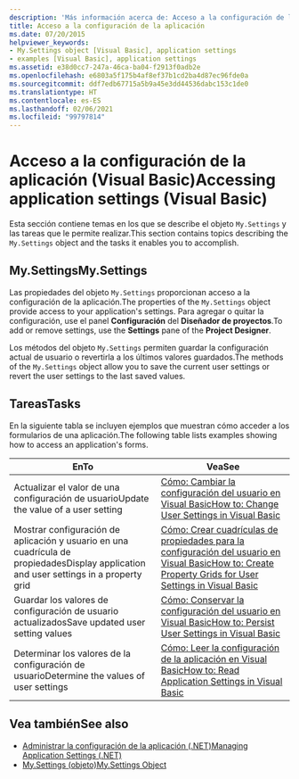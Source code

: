 ```yaml
---
description: 'Más información acerca de: Acceso a la configuración de la aplicación (Visual Basic)'
title: Acceso a la configuración de la aplicación
ms.date: 07/20/2015
helpviewer_keywords:
- My.Settings object [Visual Basic], application settings
- examples [Visual Basic], application settings
ms.assetid: e38d0cc7-247a-46ca-ba04-f2913f0adb2e
ms.openlocfilehash: e6803a5f175b4af8ef37b1cd2ba4d87ec96fde0a
ms.sourcegitcommit: ddf7edb67715a5b9a45e3dd44536dabc153c1de0
ms.translationtype: HT
ms.contentlocale: es-ES
ms.lasthandoff: 02/06/2021
ms.locfileid: "99797814"
---
```

# <a name="accessing-application-settings-visual-basic"></a><span data-ttu-id="e5091-103">Acceso a la configuración de la aplicación (Visual Basic)</span><span class="sxs-lookup"><span data-stu-id="e5091-103">Accessing application settings (Visual Basic)</span></span>

<span data-ttu-id="e5091-104">Esta sección contiene temas en los que se describe el objeto `My.Settings` y las tareas que le permite realizar.</span><span class="sxs-lookup"><span data-stu-id="e5091-104">This section contains topics describing the `My.Settings` object and the tasks it enables you to accomplish.</span></span>  
  
## <a name="mysettings"></a><span data-ttu-id="e5091-105">My.Settings</span><span class="sxs-lookup"><span data-stu-id="e5091-105">My.Settings</span></span>  

 <span data-ttu-id="e5091-106">Las propiedades del objeto `My.Settings` proporcionan acceso a la configuración de la aplicación.</span><span class="sxs-lookup"><span data-stu-id="e5091-106">The properties of the `My.Settings` object provide access to your application's settings.</span></span> <span data-ttu-id="e5091-107">Para agregar o quitar la configuración, use el panel **Configuración** del **Diseñador de proyectos**.</span><span class="sxs-lookup"><span data-stu-id="e5091-107">To add or remove settings, use the **Settings** pane of the **Project Designer**.</span></span>  
  
 <span data-ttu-id="e5091-108">Los métodos del objeto `My.Settings` permiten guardar la configuración actual de usuario o revertirla a los últimos valores guardados.</span><span class="sxs-lookup"><span data-stu-id="e5091-108">The methods of the `My.Settings` object allow you to save the current user settings or revert the user settings to the last saved values.</span></span>  
  
## <a name="tasks"></a><span data-ttu-id="e5091-109">Tareas</span><span class="sxs-lookup"><span data-stu-id="e5091-109">Tasks</span></span>  

 <span data-ttu-id="e5091-110">En la siguiente tabla se incluyen ejemplos que muestran cómo acceder a los formularios de una aplicación.</span><span class="sxs-lookup"><span data-stu-id="e5091-110">The following table lists examples showing how to access an application's forms.</span></span>  
  
|<span data-ttu-id="e5091-111">En</span><span class="sxs-lookup"><span data-stu-id="e5091-111">To</span></span>|<span data-ttu-id="e5091-112">Vea</span><span class="sxs-lookup"><span data-stu-id="e5091-112">See</span></span>|  
|--------|---------|  
|<span data-ttu-id="e5091-113">Actualizar el valor de una configuración de usuario</span><span class="sxs-lookup"><span data-stu-id="e5091-113">Update the value of a user setting</span></span>|[<span data-ttu-id="e5091-114">Cómo: Cambiar la configuración del usuario en Visual Basic</span><span class="sxs-lookup"><span data-stu-id="e5091-114">How to: Change User Settings in Visual Basic</span></span>](how-to-change-user-settings.md)|  
|<span data-ttu-id="e5091-115">Mostrar configuración de aplicación y usuario en una cuadrícula de propiedades</span><span class="sxs-lookup"><span data-stu-id="e5091-115">Display application and user settings in a property grid</span></span>|[<span data-ttu-id="e5091-116">Cómo: Crear cuadrículas de propiedades para la configuración del usuario en Visual Basic</span><span class="sxs-lookup"><span data-stu-id="e5091-116">How to: Create Property Grids for User Settings in Visual Basic</span></span>](how-to-create-property-grids-for-user-settings.md)|  
|<span data-ttu-id="e5091-117">Guardar los valores de configuración de usuario actualizados</span><span class="sxs-lookup"><span data-stu-id="e5091-117">Save updated user setting values</span></span>|[<span data-ttu-id="e5091-118">Cómo: Conservar la configuración del usuario en Visual Basic</span><span class="sxs-lookup"><span data-stu-id="e5091-118">How to: Persist User Settings in Visual Basic</span></span>](how-to-persist-user-settings.md)|  
|<span data-ttu-id="e5091-119">Determinar los valores de la configuración de usuario</span><span class="sxs-lookup"><span data-stu-id="e5091-119">Determine the values of user settings</span></span>|[<span data-ttu-id="e5091-120">Cómo: Leer la configuración de la aplicación en Visual Basic</span><span class="sxs-lookup"><span data-stu-id="e5091-120">How to: Read Application Settings in Visual Basic</span></span>](how-to-read-application-settings.md)|  
  
## <a name="see-also"></a><span data-ttu-id="e5091-121">Vea también</span><span class="sxs-lookup"><span data-stu-id="e5091-121">See also</span></span>

- [<span data-ttu-id="e5091-122">Administrar la configuración de la aplicación (.NET)</span><span class="sxs-lookup"><span data-stu-id="e5091-122">Managing Application Settings (.NET)</span></span>](/visualstudio/ide/managing-application-settings-dotnet)
- [<span data-ttu-id="e5091-123">My.Settings (objeto)</span><span class="sxs-lookup"><span data-stu-id="e5091-123">My.Settings Object</span></span>](../../../language-reference/objects/my-settings-object.md)
